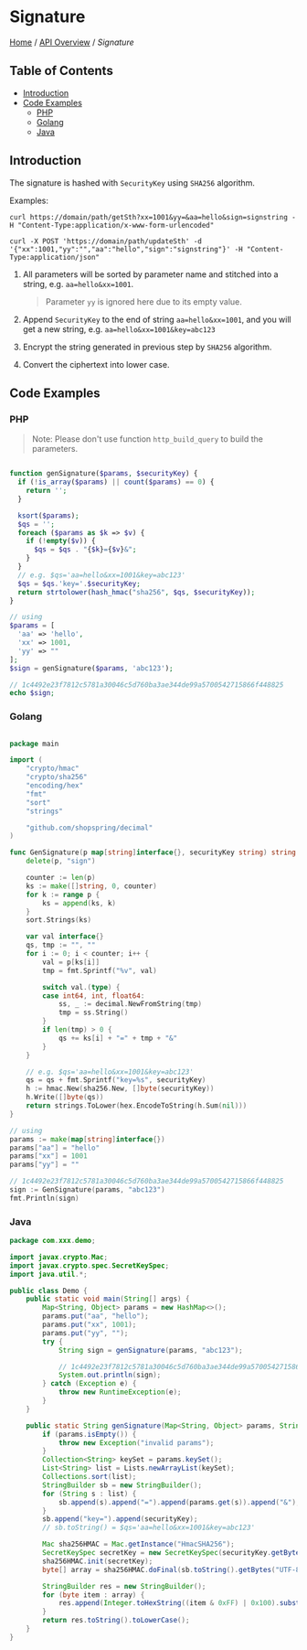 # Signature

[Home](https://github.com/cpayapi-com/document/blob/main/README.md) /
[API Overview](https://github.com/cpayapi-com/document/blob/main/api-reference/overview.md) /
_Signature_

## Table of Contents

- [Introduction](#introduction)
- [Code Examples](#code-examples)
   - [PHP](#php)
   - [Golang](#golang)
   - [Java](#java)


## Introduction
The signature is hashed with `SecurityKey` using `SHA256` algorithm.

Examples:
```shell
curl https://domain/path/getSth?xx=1001&yy=&aa=hello&sign=signstring -H "Content-Type:application/x-www-form-urlencoded"

curl -X POST 'https://domain/path/updateSth' -d '{"xx":1001,"yy":"","aa":"hello","sign":"signstring"}' -H "Content-Type:application/json"
```

1. All parameters will be sorted by parameter name and stitched into a string, e.g. `aa=hello&xx=1001`.
   > Parameter `yy` is ignored here due to its empty value.

2. Append `SecurityKey` to the end of string `aa=hello&xx=1001`, and you will get a new string, e.g. `aa=hello&xx=1001&key=abc123`

3. Encrypt the string generated in previous step by `SHA256` algorithm.

4. Convert the ciphertext into lower case.

## Code Examples

### PHP
> Note: Please don't use function `http_build_query` to build the parameters.  

```php

function genSignature($params, $securityKey) {
  if (!is_array($params) || count($params) == 0) {
    return '';
  }

  ksort($params);
  $qs = '';
  foreach ($params as $k => $v) {
    if (!empty($v)) {
      $qs = $qs . "{$k}={$v}&";
    }
  }
  // e.g. $qs='aa=hello&xx=1001&key=abc123'
  $qs = $qs.'key='.$securityKey;
  return strtolower(hash_hmac("sha256", $qs, $securityKey));
}

// using
$params = [
  'aa' => 'hello',
  'xx' => 1001,
  'yy' => ""
];
$sign = genSignature($params, 'abc123');

// 1c4492e23f7812c5781a30046c5d760ba3ae344de99a5700542715866f448825
echo $sign;

```

### Golang
```go

package main

import (
	"crypto/hmac"
	"crypto/sha256"
	"encoding/hex"
	"fmt"
	"sort"
	"strings"

	"github.com/shopspring/decimal"
)

func GenSignature(p map[string]interface{}, securityKey string) string {
	delete(p, "sign")

	counter := len(p)
	ks := make([]string, 0, counter)
	for k := range p {
		ks = append(ks, k)
	}
	sort.Strings(ks)

	var val interface{}
	qs, tmp := "", ""
	for i := 0; i < counter; i++ {
        val = p[ks[i]]
        tmp = fmt.Sprintf("%v", val)

		switch val.(type) {
		case int64, int, float64:
			ss, _ := decimal.NewFromString(tmp)
			tmp = ss.String()
		}
		if len(tmp) > 0 {
			qs += ks[i] + "=" + tmp + "&"
		}
	}

    // e.g. $qs='aa=hello&xx=1001&key=abc123'
	qs = qs + fmt.Sprintf("key=%s", securityKey)
	h := hmac.New(sha256.New, []byte(securityKey))
	h.Write([]byte(qs))
	return strings.ToLower(hex.EncodeToString(h.Sum(nil)))
}

// using
params := make(map[string]interface{})
params["aa"] = "hello"
params["xx"] = 1001
params["yy"] = ""

// 1c4492e23f7812c5781a30046c5d760ba3ae344de99a5700542715866f448825
sign := GenSignature(params, "abc123")
fmt.Println(sign)

```

### Java
```java
package com.xxx.demo;

import javax.crypto.Mac;
import javax.crypto.spec.SecretKeySpec;
import java.util.*;

public class Demo {
    public static void main(String[] args) {
        Map<String, Object> params = new HashMap<>();
        params.put("aa", "hello");
        params.put("xx", 1001);
        params.put("yy", "");
        try {
            String sign = genSignature(params, "abc123");

            // 1c4492e23f7812c5781a30046c5d760ba3ae344de99a5700542715866f448825
            System.out.println(sign);
        } catch (Exception e) {
            throw new RuntimeException(e);
        }
    }

    public static String genSignature(Map<String, Object> params, String securityKey) throws Exception {
        if (params.isEmpty()) {
            throw new Exception("invalid params");
        }
        Collection<String> keySet = params.keySet();
        List<String> list = Lists.newArrayList(keySet);
        Collections.sort(list);
        StringBuilder sb = new StringBuilder();
        for (String s : list) {
            sb.append(s).append("=").append(params.get(s)).append("&");
        }
        sb.append("key=").append(securityKey);
        // sb.toString() = $qs='aa=hello&xx=1001&key=abc123'

        Mac sha256HMAC = Mac.getInstance("HmacSHA256");
        SecretKeySpec secretKey = new SecretKeySpec(securityKey.getBytes("UTF-8"), "HmacSHA256");
        sha256HMAC.init(secretKey);
        byte[] array = sha256HMAC.doFinal(sb.toString().getBytes("UTF-8"));

        StringBuilder res = new StringBuilder();
        for (byte item : array) {
            res.append(Integer.toHexString((item & 0xFF) | 0x100).substring(1, 3));
        }
        return res.toString().toLowerCase();
    }
}
```